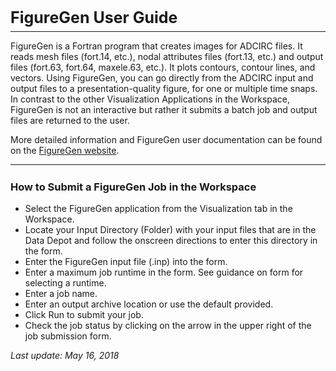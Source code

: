 <h3 style="font-size: 25px; margin-bottom: 7px;">FigureGen User Guide</h3>

<hr style="margin-top: 0px;">

FigureGen is a Fortran program that creates images for ADCIRC files. It reads mesh files (fort.14, etc.), nodal attributes files (fort.13, etc.) and output files (fort.63, fort.64, maxele.63, etc.). It plots contours, contour lines, and vectors. Using FigureGen, you can go directly from the ADCIRC input and output files to a presentation-quality figure, for one or multiple time snaps. In contrast to the other Visualization Applications in the Workspace, FigureGen is not an interactive but rather it submits a batch job and output files are returned to the user.

More detailed information and FigureGen user documentation can be found on the <a href="https://ccht.ccee.ncsu.edu/figuregen-v-49/" title="FigureGen Website" target="_blank">FigureGen website</a>.

<hr>
<h3 style="margin-top: 25px;">How to Submit a FigureGen Job in the Workspace</h3>

<ul>
<li>Select the FigureGen application from the Visualization tab in the Workspace.</li>
<li>Locate your Input Directory (Folder) with your input files that are in the Data Depot and follow the onscreen directions to enter this directory in the form.</li>
<li>Enter the FigureGen input file (.inp) into the form.</li>
<li>Enter a maximum job runtime in the form. See guidance on form for selecting a runtime.</li>
<li>Enter a job name.</li>
<li>Enter an output archive location or use the default provided.</li>
<li>Click Run to submit your job.</li>
<li>Check the job status by clicking on the arrow in the upper right of the job submission form.</li>
</ul>

 

<em>Last update: May 16, 2018</em>

